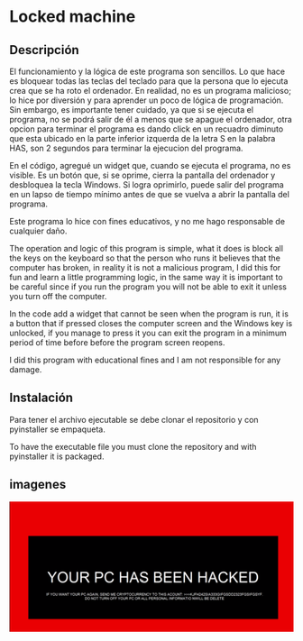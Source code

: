 # Locked machine


## Descripción

El funcionamiento y la lógica de este programa son sencillos. Lo que hace es bloquear todas las teclas del teclado para que la persona que lo ejecuta crea que se ha roto el ordenador. 
En realidad, no es un programa malicioso; lo hice por diversión y para aprender un poco de lógica de programación. Sin embargo, es importante tener cuidado, ya que si se ejecuta el programa, no se podrá salir de él a menos que se apague el ordenador, otra opcion para terminar el programa es dando click en un recuadro diminuto que esta ubicado en la parte inferior izquerda de la letra S en la palabra HAS, son 2 segundos para terminar la ejecucion del programa.

En el código, agregué un widget que, cuando se ejecuta el programa, no es visible. Es un botón que, si se oprime, cierra la pantalla del ordenador y desbloquea la tecla Windows.
Si logra oprimirlo, puede salir del programa en un lapso de tiempo mínimo antes de que se vuelva a abrir la pantalla del programa.

Este programa lo hice con fines educativos, y no me hago responsable de cualquier daño.




The operation and logic of this program is simple, what it does is block all the keys on the keyboard so that the person who runs it believes that the computer 
has broken, in reality it is not a malicious program, I did this for fun and learn a little programming logic, in the same way it is important to be careful since 
if you run the program you will not be able to exit it unless you turn off the computer.

In the code add a widget that cannot be seen when the program is run, it is a button that if pressed closes the computer screen and the Windows key is unlocked, 
if you manage to press it you can exit the program in a minimum period of time before before the program screen reopens.

I did this program with educational fines and I am not responsible for any damage.


## Instalación

Para tener el archivo ejecutable se debe clonar el repositorio y con pyinstaller se empaqueta.

To have the executable file you must clone the repository and with pyinstaller it is packaged.

## imagenes

![vista previa del programa](assets/preview_img.png)
